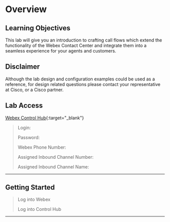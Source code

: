 # Overview

## Learning Objectives

This lab will give you an introduction to crafting call flows which extend the functionality of the Webex Contact Center and integrate them into a seamless experience for your agents and customers.

## Disclaimer

Although the lab design and configuration examples could be used as a reference, for design related questions please contact your representative at Cisco, or a Cisco partner.

## Lab Access

[Webex Control Hub](https://admin.webex.com){:target="_blank"}


> Login:
> 
> Password:
> 
> Webex Phone Number:
>
> Assigned Inbound Channel Number:
>
> Assigned Inbound Channel Name:

---

## Getting Started

> Log into Webex 
>
> Log into Control Hub
> 

---